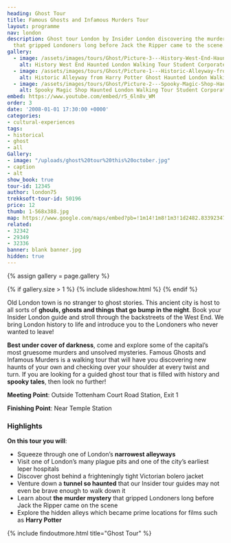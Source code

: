 ```yaml
---
heading: Ghost Tour
title: Famous Ghosts and Infamous Murders Tour
layout: programme
nav: london
description: Ghost tour London by Insider London discovering the murder mysteries
  that gripped Londoners long before Jack the Ripper came to the scene.
gallery:
  - image: /assets/images/tours/Ghost/Picture-3---History-West-End-Haunted-London-Walking-Tour-Student-Corporate-Group.jpg
    alt: History West End Haunted London Walking Tour Student Corporate Group
  - image: /assets/images/tours/Ghost/Picture-1---Historic-Alleyway-from-Harry-Potter-Ghost-Haunted-London-Walking-Tour-Student-Corporate-Group.jpg
    alt: Historic Alleyway from Harry Potter Ghost Haunted London Walking Tour Student Corporate Group
  - image: /assets/images/tours/Ghost/Picture-2---Spooky-Magic-Shop-Haunted-London-Walking-Tour-Student-Corporate-Group.jpg
    alt: Spooky Magic Shop Haunted London Walking Tour Student Corporate Group
embed: https://www.youtube.com/embed/r5_6ln8v_WM
order: 3
date: '2008-01-01 17:30:00 +0000'
categories:
- cultural-experiences
tags:
- historical
- ghost
- all
Gallery:
- image: "/uploads/ghost%20tour%20this%20october.jpg"
- caption
- alt
show_book: true
tour-id: 12345
author: london75
trekksoft-tour-id: 50196
price: 12
thumb: 1-568x388.jpg
map: https://www.google.com/maps/embed?pb=!1m14!1m8!1m3!1d2482.8339234717528!2d-0.1306618!3d51.5162628!3m2!1i1024!2i768!4f13.1!3m3!1m2!1s0x48761b2d6bcc0c53%3A0xc17011138a7f29da!2sTottenham+Court+Road+Station!5e0!3m2!1sen!2sus!4v1438592163974
related:
- 32342
- 29349
- 32336
banner: blank banner.jpg
hidden: true
---
```


{% assign gallery = page.gallery %}

{% if gallery.size > 1 %}
  {% include slideshow.html %}
{% endif %}


Old London town is no stranger to ghost stories. This ancient city is host to all sorts of **ghouls, ghosts and things that go bump in the night**. Book your Insider London guide and stroll through the backstreets of the West End. We bring London history to life and introduce you to the Londoners who never wanted to leave!

**Best under cover of darkness**, come and explore some of the capital’s most gruesome murders and unsolved mysteries. Famous Ghosts and Infamous Murders is a walking tour that will have you discovering new haunts of your own and checking over your shoulder at every twist and turn. If you are looking for a guided ghost tour that is filled with history and **spooky tales**, then look no further!

**Meeting Point**: Outside Tottenham Court Road Station, Exit 1

**Finishing Point**: Near Temple Station

### Highlights

**On this tour you will**:

* Squeeze through one of London’s **narrowest alleyways**
* Visit one of London’s many plague pits and one of the city’s earliest leper hospitals
* Discover ghost behind a frighteningly tight Victorian bolero jacket
* Venture down a **tunnel so haunted** that our Insider tour guides may not even be brave enough to walk down it
* Learn about **the murder mystery** that gripped Londoners long before Jack the Ripper came on the scene
* Explore the hidden alleys which became prime locations for films such as **Harry Potter**

{% include findoutmore.html title="Ghost Tour" %}
